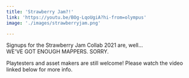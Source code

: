 ```yaml
---
title: 'Strawberry Jam?!'
link: 'https://youtu.be/BOg-LqoUgiA?hi-from=olympus'
image: './images/strawberryjam.png'

---
```


Signups for the Strawberry Jam Collab 2021 are, well...  
WE'VE GOT ENOUGH MAPPERS. SORRY.  

Playtesters and asset makers are still welcome!
Please watch the video linked below for more info.
